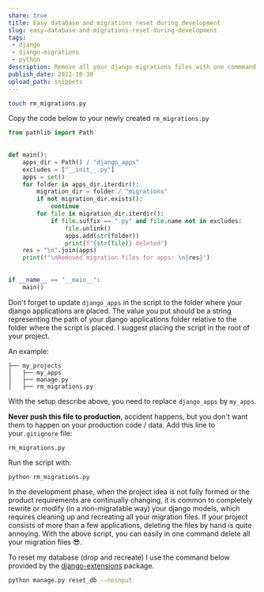 ```yaml
---
share: true
title: Easy database and migrations reset during development
slug: easy-database-and-migrations-reset-during-development
tags:
 - django
 - django-migrations
 - python
description: Remove all your django migrations files with one commmand.
publish_date: 2022-10-30
upload_path: snippets
---
```


```sh
touch rm_migrations.py
```

Copy the code below to your newly created `rm_migrations.py`

```python
from pathlib import Path  
  
  
def main():  
    apps_dir = Path() / "django_apps"  
    excludes = ["__init__.py"]  
    apps = set()  
    for folder in apps_dir.iterdir():  
        migration_dir = folder / "migrations"  
        if not migration_dir.exists():  
            continue        
        for file in migration_dir.iterdir():  
            if file.suffix == ".py" and file.name not in excludes:  
                file.unlink()  
                apps.add(str(folder))  
                print(f"{str(file)} deleted")  
    res = "\n".join(apps)  
    print(f"\nRemoved migration files for apps: \n{res}")  
  
  
if __name__ == "__main__":  
    main()
```

Don't forget to update `django_apps` in the script to the folder where your django applications are placed. The value you put should be a string representing the path of your django applications folder relative to the folder where the script is placed. I suggest placing the script in the root of your project.

An example:

```shell
├── my_projects
│   ├── my_apps
│   ├── manage.py
│   ├── rm_migrations.py
```

With the setup describe above, you need to replace `django_apps` by `my_apps`.

**Never push this file to production**, accident happens, but you don't want them to happen on your production code / data.
Add this line to your`.gitignore` file:

```text
rm_migrations.py
```

Run the script with:

```shell
python rm_migrations.py
```

In the development phase, when the project idea is not fully formed or the product requirements are continually changing, it is common to completely rewrite or modify (in a non-migratable way) your django models, which requires cleaning up and recreating all your migration files. If your project consists of more than a few applications, deleting the files by hand is quite annoying. 
With the above script, you can easily in one command delete all your migration files 😎.

To reset my database (drop and recreate) I use the command below provided by the [django-extensions](https://django-extensions.readthedocs.io/en/latest/reset_db.html) package.

```sh
python manage.py reset_db --noinput
```

